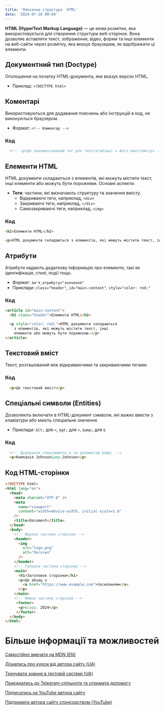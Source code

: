 ```yaml
---
title: 'Лексична структура  HTML'
date: '2024-07-28 00:04'
---
```


**HTML (HyperText Markup Language)** — це мова розмітки, яка використовується для створення структури веб-сторінок. Вона дозволяє вставляти текст, зображення, відео, форми та інші елементи на веб-сайти через розмітку, яка вказує браузерам, як відображати ці елементи.

## Документний тип (Doctype)

Оголошення на початку HTML-документа, яке вказує версію HTML.

- Приклад: `<!DOCTYPE html>`

## Коментарі

Використовуються для додавання пояснень або інструкцій в код, не виконуються браузером.

- Формат: `<!-- Коментар -->`

### Код

```html
  <!-- <p>Це закоментований тег для текста(абзац) з його вмістом</p> -->
```

## Елементи HTML

HTML документи складаються з елементів, які можуть містити текст, інші елементи або можуть бути порожніми. Основні аспекти:

- **Теги**: частини, які визначають структуру та значення вмісту.
  - Відкриваючі теги, наприклад, `<div>`
  - Закриваючі теги, наприклад, `</div>`
  - Самозакриваючі теги, наприклад, `<img>`

### Код

```html
<h2>Елементи HTML</h2>

<p>HTML документи складаються з елементів, які можуть містити текст, інші елементи або можуть бути порожніми.</p>
```

## Атрибути

Атрибути надають додаткову інформацію про елементи, такі як ідентифікація, стилі, події тощо.

- Формат: `ім'я_атрибуту="значення"`
- Приклади: `class="header"`, `id="main-content"`, `style="color: red;"`

### Код

```html
<article id="main-content">
  <h2 class="header">Елементи HTML</h2>

  <p style="color: red;">HTML документи складаються
    з елементів, які можуть містити текст, інші
    елементи або можуть бути порожніми.</p>
</article>
```

## Текстовий вміст

Текст, розташований між відкриваючими та закриваючими тегами.

### Код

```html
  <p>Це текстовий вміст</p>
```

## Спеціальні символи (Entities)

Дозволяють включати в HTML-документ символи, які важко ввести з клавіатури або мають спеціальне значення.

- Приклади: `&lt;` для `<`, `&gt;` для `>`, `&amp;` для `&`

### Код

```html
  <!-- Додавання спецсимвола & за допомогою &amp; -->
  <p>Компанія Johnson&amp;Johnson</p>
```

## Код HTML-сторінки

```html
<!DOCTYPE html>
<html lang="en">
  <head>
    <meta charset="UTF-8" />
    <meta
      name="viewport"
      content="width=device-width, initial-scale=1.0"
    />
    <title>Document</title>
  </head>
  <body>
    <!-- Верхня частина сторінки -->
    <header>
      <img
        src="logo.png"
        alt="Логотип"
      />
    </header>
    <!-- Головна частина сторінки -->
    <main>
      <h1>Заголовок сторінки</h1>
      <p>Це абзац з
        <a href="https://www.example.com">посиланням</a>.
      </p>
    </main>
    <!-- Нижня частина сторінки -->
     <footer>
      <p>&copy; 2024</p>
     </footer>
  </body>
</html>
```

# Більше інформації та можливостей
[Самостійно вивчати на MDN (EN)](https://developer.mozilla.org/en-US/curriculum/)

[Дізнатись про курси від автора сайту (UA)](https://learningtogetherua.github.io/courses/)

[Тренувати знання в тестовій системі (UA)](https://testeducatorua.github.io/itest/)

[Приєднатись до Telegram-спільноти та отримати допомогу](https://t.me/profrontendua)

[Підписатись на YouTube автора сайту](https://www.youtube.com/@itmentor)

[Підтримати автора сайту спонсорством (YouTube)](https://www.youtube.com/channel/UCo8KNXmB8Yb_07FzwCL6HgQ/join)
